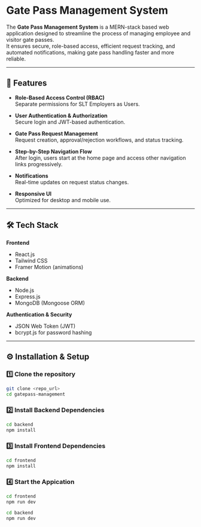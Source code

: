 # Gate Pass Management System

The **Gate Pass Management System** is a MERN-stack based web application designed to streamline the process of managing employee and visitor gate passes.  
It ensures secure, role-based access, efficient request tracking, and automated notifications, making gate pass handling faster and more reliable.

---

## 🚀 Features

- **Role-Based Access Control (RBAC)**  
  Separate permissions for SLT Employers as Users.

- **User Authentication & Authorization**  
  Secure login and JWT-based authentication.

- **Gate Pass Request Management**  
  Request creation, approval/rejection workflows, and status tracking.

- **Step-by-Step Navigation Flow**  
  After login, users start at the home page and access other navigation links progressively.

- **Notifications**  
  Real-time updates on request status changes.

- **Responsive UI**  
  Optimized for desktop and mobile use.

---

## 🛠️ Tech Stack

**Frontend**  
- React.js  
- Tailwind CSS  
- Framer Motion (animations)  

**Backend**  
- Node.js  
- Express.js  
- MongoDB (Mongoose ORM)  

**Authentication & Security**  
- JSON Web Token (JWT)  
- bcrypt.js for password hashing  

---

## ⚙️ Installation & Setup

### 1️⃣ Clone the repository
```bash
git clone <repo_url>
cd gatepass-management
```

### 2️⃣ Install Backend Dependencies
```bash
cd backend
npm install
```

### 3️⃣ Install Frontend Dependencies
```bash
cd frontend
npm install
```

### 4️⃣ Start the Appication
```bash
cd frontend
npm run dev

```

```bash
cd backend
npm run dev
```



